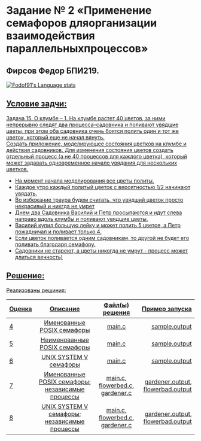 # Задание № 2 «Применение семафоров дляорганизации взаимодействия параллельныхпроцессов»
## Фирсов Федор БПИ219.


<a href="https://github.com/anuraghazra/github-readme-stats">
<img src="https://github-readme-stats-git-masterrstaa-rickstaa.vercel.app/api/top-langs/?username=fodof91&langs_count=6&hide=assembly,jupyter%20notebook&role=owner,collaborator&theme=radical" alt="Fodof91's Language stats" />


## Условие задчи:

Задача 15. O клумбе – 1. На клумбе растет 40 цветов, за ними непрерывно следят два процесса–садовника
и поливают увядшие цветы, при этом оба садовника очень боятся полить один и тот же цветок,
который еще не начал вянуть. <br/>
Создать приложение, моделирующее состояния цветков на клумбе и действия садовников.
Для изменения состояния цветов создать отдельный процесс (а не 40 процессов для каждого цветка),
который может задавать одновременное начало увядания для нескольких цветков.

*  На момент начала моделирования все цветы политы.
*  Каждое утро каждый политый цветок с вероятностью 1/2 начинают увядать.
*  Во избежание траура будем считать, что увядший цветок просто некрасивый и никгда не умрет
*  Днем два Садовника Василий и Петр просыпаются и идут слева направо вдоль клумбы и поливают увядшие цветы.
*  Василий купил большую лейку и может полить 5 цветов, а Петр пожадничал и поливает только 4.
*  Если цветок поливается одним садовникам, то другой не будет его поливать благодаря семафору.
*  Садовники не стареют, а цветы никогда не умрут - процесс может длиться вечность)


##  Решение:

Реализованы решиния:

    
| Оценка                                                                     |                     Описание                     |                                                                                                      Файл(ы) решения                                                                                                      |                                                                                                                                                             Пример запуска |
|----------------------------------------------------------------------------|:------------------------------------------------:|:-------------------------------------------------------------------------------------------------------------------------------------------------------------------------------------------------------------------------:|---------------------------------------------------------------------------------------------------------------------------------------------------------------------------:|
| 4                                                                          |            Именованные POSIX семафоры            |                                                                             [main.c](https://github.com/fodof91/OC_HW_02/blob/master/04/main.c)                                                                             |                                                                                            [sample.output](https://github.com/fodof91/OC_HW_02/blob/master/04/sample.output) |
| 5                                                                          |           Неименованные POSIX семафоры           |                                                                             [main.c](https://github.com/fodof91/OC_HW_02/blob/master/05/main.c)                                                                             |                                                                                            [sample.output](https://github.com/fodof91/OC_HW_02/blob/master/05/sample.output) |
| 6                                                                          |              UNIX SYSTEM V семафоры              |                                                                             [main.c](https://github.com/fodof91/OC_HW_02/blob/master/06/main.c)                                                                             |                                                                                            [sample.output](https://github.com/fodof91/OC_HW_02/blob/master/06/sample.output) |
| 7                                                                          | Именованные POSIX семафоры; независимые процессы | [main.c](https://github.com/fodof91/OC_HW_02/blob/master/07/main.c), [flowerbed.c](https://github.com/fodof91/OC_HW_02/blob/master/07/flowerbed.c), [gardener.c](https://github.com/fodof91/OC_HW_02/blob/master/07/gardener.c) | [gardener.output](https://github.com/fodof91/OC_HW_02/blob/master/07/gardener.output), [flowerbad.output](https://github.com/fodof91/OC_HW_02/blob/master/07/flowerbad.output) |
| 8                                                                          |   UNIX SYSTEM V семафоры; независимые процессы   | [main.c](https://github.com/fodof91/OC_HW_02/blob/master/08/main.c), [flowerbed.c](https://github.com/fodof91/OC_HW_02/blob/master/08/flowerbed.c), [gardener.c](https://github.com/fodof91/OC_HW_02/blob/master/08/gardener.c) | [gardener.output](https://github.com/fodof91/OC_HW_02/blob/master/08/gardener.output), [flowerbad.output](https://github.com/fodof91/OC_HW_02/blob/master/08/flowerbad.output) |

